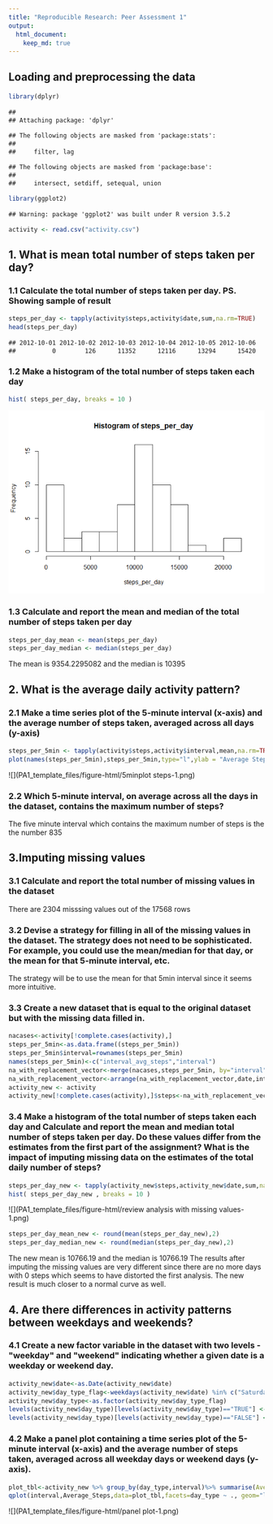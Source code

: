 ```yaml
---
title: "Reproducible Research: Peer Assessment 1"
output: 
  html_document:
    keep_md: true
---
```





## Loading and preprocessing the data


```r
library(dplyr)
```

```
## 
## Attaching package: 'dplyr'
```

```
## The following objects are masked from 'package:stats':
## 
##     filter, lag
```

```
## The following objects are masked from 'package:base':
## 
##     intersect, setdiff, setequal, union
```

```r
library(ggplot2)
```

```
## Warning: package 'ggplot2' was built under R version 3.5.2
```

```r
activity <- read.csv("activity.csv")
```


## 1. What is mean total number of steps taken per day?

### 1.1 Calculate the total number of steps taken per day. PS. Showing sample of result

```r
steps_per_day <- tapply(activity$steps,activity$date,sum,na.rm=TRUE)
head(steps_per_day)
```

```
## 2012-10-01 2012-10-02 2012-10-03 2012-10-04 2012-10-05 2012-10-06 
##          0        126      11352      12116      13294      15420
```

### 1.2 Make a histogram of the total number of steps taken each day

```r
hist( steps_per_day, breaks = 10 )
```

![](PA1_template_files/figure-html/histogram-1.png)<!-- -->

### 1.3 Calculate and report the mean and median of the total number of steps taken per day

```r
steps_per_day_mean <- mean(steps_per_day)
steps_per_day_median <- median(steps_per_day)
```

The mean is 9354.2295082 and the median is 10395




## 2. What is the average daily activity pattern?

### 2.1 Make a time series plot of the 5-minute interval (x-axis) and the average number of steps taken, averaged across all days (y-axis)

```r
steps_per_5min <- tapply(activity$steps,activity$interval,mean,na.rm=TRUE)
plot(names(steps_per_5min),steps_per_5min,type="l",ylab = "Average Steps",xlab="5min Interval")
```

![](PA1_template_files/figure-html/5minplot steps-1.png)<!-- -->

### 2.2 Which 5-minute interval, on average across all the days in the dataset, contains the maximum number of steps?
The five minute interval which contains the maximum number of steps is the the number 835



## 3.Imputing missing values
### 3.1 Calculate and report the total number of missing values in the dataset 
There are  2304 misssing values out of the 17568 rows

### 3.2 Devise a strategy for filling in all of the missing values in the dataset. The strategy does not need to be sophisticated. For example, you could use the mean/median for that day, or the mean for that 5-minute interval, etc.
The strategy will be to use the mean for that 5min interval since it seems more intuitive.

### 3.3 Create a new dataset that is equal to the original dataset but with the missing data filled in.

```r
nacases<-activity[!complete.cases(activity),]
steps_per_5min<-as.data.frame((steps_per_5min))
steps_per_5min$interval=rownames(steps_per_5min)
names(steps_per_5min)<-c("interval_avg_steps","interval")
na_with_replacement_vector<-merge(nacases,steps_per_5min, by="interval")
na_with_replacement_vector<-arrange(na_with_replacement_vector,date,interval_avg_steps)
activity_new <- activity
activity_new[!complete.cases(activity),]$steps<-na_with_replacement_vector$interval_avg_steps 
```

### 3.4  Make a histogram of the total number of steps taken each day and Calculate and report the mean and median total number of steps taken per day. Do these values differ from the estimates from the first part of the assignment? What is the impact of imputing missing data on the estimates of the total daily number of steps?

```r
steps_per_day_new <- tapply(activity_new$steps,activity_new$date,sum,na.rm=TRUE)
hist( steps_per_day_new , breaks = 10 )
```

![](PA1_template_files/figure-html/review analysis with missing values-1.png)<!-- -->

```r
steps_per_day_mean_new <- round(mean(steps_per_day_new),2)
steps_per_day_median_new <- round(median(steps_per_day_new),2)
```

The new mean is 10766.19 and the median is 10766.19
The results after imputing the missing values are very different since there are no more days with 0 steps which seems to have distorted the first analysis. The new result is much closer to a normal curve as well.



## 4. Are there differences in activity patterns between weekdays and weekends?

### 4.1 Create a new factor variable in the dataset with two levels - "weekday" and "weekend" indicating whether a given date is a weekday or weekend day.

```r
activity_new$date<-as.Date(activity_new$date)
activity_new$day_type_flag<-weekdays(activity_new$date) %in% c("Saturday", "Sunday")
activity_new$day_type<-as.factor(activity_new$day_type_flag)
levels(activity_new$day_type)[levels(activity_new$day_type)=="TRUE"] <- "Weekend"
levels(activity_new$day_type)[levels(activity_new$day_type)=="FALSE"] <- "Weekday"
```


### 4.2 Make a panel plot containing a time series plot  of the 5-minute interval (x-axis) and the average number of steps taken, averaged across all weekday days or weekend days (y-axis). 

```r
plot_tbl<-activity_new %>% group_by(day_type,interval)%>% summarise(Average_Steps=mean(steps))
qplot(interval,Average_Steps,data=plot_tbl,facets=day_type ~ ., geom="line")
```

![](PA1_template_files/figure-html/panel plot-1.png)<!-- -->
